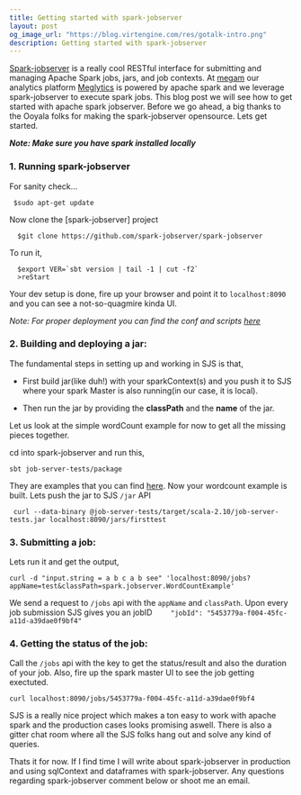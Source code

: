 ```yaml
---
title: Getting started with spark-jobserver
layout: post
og_image_url: "https://blog.virtengine.com/res/gotalk-intro.png"
description: Getting started with spark-jobserver
---
```


[Spark-jobserver](https://github.com/spark-jobserver/spark-jobserver) is a really cool RESTful interface for submitting and managing Apache Spark jobs, jars, and job contexts. At [megam](https://www.megam.io) our analytics platform [Meglytics](https://www.meglytics.com) is powered by apache spark and we leverage spark-jobserver to execute spark jobs. This blog post we will see how to get started with apache spark jobserver. Before we go ahead, a big thanks to the Ooyala folks for making the spark-jobserver opensource.
Lets get started.

***Note: Make sure you have spark installed locally***

### 1. Running spark-jobserver
For sanity check...

     $sudo apt-get update


 Now clone the [spark-jobserver] project

      $git clone https://github.com/spark-jobserver/spark-jobserver

 To run it,

      $export VER=`sbt version | tail -1 | cut -f2`
      >reStart

 Your dev setup is done, fire up your browser and point it to `localhost:8090` and you can see a not-so-quagmire kinda UI.

*Note: For proper deployment you can find the conf and scripts [here](https://github.com/spark-jobserver/spark-jobserver/tree/master/job-server/config)*

### 2. Building and deploying a jar:

The fundamental steps in setting up and working in SJS is that,

* First build jar(like duh!) with your sparkContext(s) and you push it to SJS where your spark Master is also running(in our case, it is local).

* Then run the jar by providing the **classPath** and the **name** of the jar.

Let us look at the simple wordCount example for now to get all the missing pieces together.

cd into spark-jobserver and run this,

    sbt job-server-tests/package

 They are examples that you can find [here](https://github.com/spark-jobserver/spark-jobserver/tree/master/job-server-tests/src/spark.jobserver). Now your wordcount example is built. Lets push the jar to SJS `/jar` API

     curl --data-binary @job-server-tests/target/scala-2.10/job-server-tests.jar localhost:8090/jars/firsttest

### 3. Submitting a job:

Lets run it and get the output,

    curl -d "input.string = a b c a b see" 'localhost:8090/jobs?appName=test&classPath=spark.jobserver.WordCountExample'

We send a request to `/jobs` api with the `appName` and `classPath`. Upon every job submission SJS gives you an jobID `    "jobId": "5453779a-f004-45fc-a11d-a39dae0f9bf4"`

### 4. Getting the status of the job:

Call the `/jobs` api with the key to get the status/result and also the duration of your job.
Also, fire up the spark master UI to see the job getting exectuted.

    curl localhost:8090/jobs/5453779a-f004-45fc-a11d-a39dae0f9bf4

SJS is a really nice project which makes a ton easy to work with apache spark and the production cases looks promising aswell. There is also a gitter chat room where all the SJS folks hang out and solve any kind of queries.


Thats it for now. If I find time I will write about spark-jobserver in production and using sqlContext and dataframes with spark-jobserver.  Any questions regarding spark-jobserver comment below or shoot me an email.
